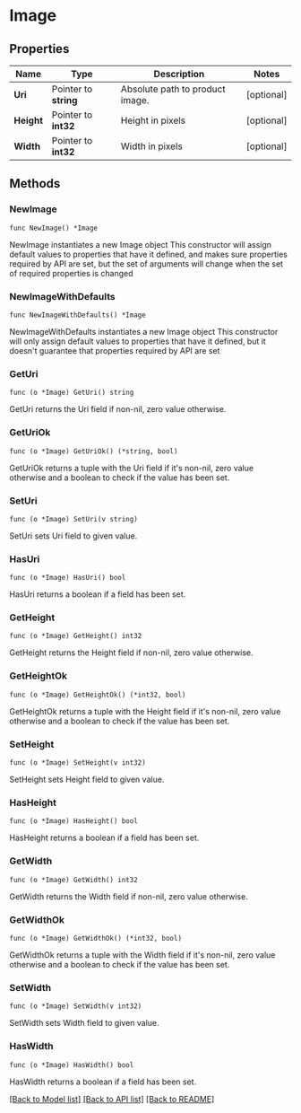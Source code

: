 # Image

## Properties

Name | Type | Description | Notes
------------ | ------------- | ------------- | -------------
**Uri** | Pointer to **string** | Absolute path to product image. | [optional] 
**Height** | Pointer to **int32** | Height in pixels | [optional] 
**Width** | Pointer to **int32** | Width in pixels | [optional] 

## Methods

### NewImage

`func NewImage() *Image`

NewImage instantiates a new Image object
This constructor will assign default values to properties that have it defined,
and makes sure properties required by API are set, but the set of arguments
will change when the set of required properties is changed

### NewImageWithDefaults

`func NewImageWithDefaults() *Image`

NewImageWithDefaults instantiates a new Image object
This constructor will only assign default values to properties that have it defined,
but it doesn't guarantee that properties required by API are set

### GetUri

`func (o *Image) GetUri() string`

GetUri returns the Uri field if non-nil, zero value otherwise.

### GetUriOk

`func (o *Image) GetUriOk() (*string, bool)`

GetUriOk returns a tuple with the Uri field if it's non-nil, zero value otherwise
and a boolean to check if the value has been set.

### SetUri

`func (o *Image) SetUri(v string)`

SetUri sets Uri field to given value.

### HasUri

`func (o *Image) HasUri() bool`

HasUri returns a boolean if a field has been set.

### GetHeight

`func (o *Image) GetHeight() int32`

GetHeight returns the Height field if non-nil, zero value otherwise.

### GetHeightOk

`func (o *Image) GetHeightOk() (*int32, bool)`

GetHeightOk returns a tuple with the Height field if it's non-nil, zero value otherwise
and a boolean to check if the value has been set.

### SetHeight

`func (o *Image) SetHeight(v int32)`

SetHeight sets Height field to given value.

### HasHeight

`func (o *Image) HasHeight() bool`

HasHeight returns a boolean if a field has been set.

### GetWidth

`func (o *Image) GetWidth() int32`

GetWidth returns the Width field if non-nil, zero value otherwise.

### GetWidthOk

`func (o *Image) GetWidthOk() (*int32, bool)`

GetWidthOk returns a tuple with the Width field if it's non-nil, zero value otherwise
and a boolean to check if the value has been set.

### SetWidth

`func (o *Image) SetWidth(v int32)`

SetWidth sets Width field to given value.

### HasWidth

`func (o *Image) HasWidth() bool`

HasWidth returns a boolean if a field has been set.


[[Back to Model list]](../README.md#documentation-for-models) [[Back to API list]](../README.md#documentation-for-api-endpoints) [[Back to README]](../README.md)


